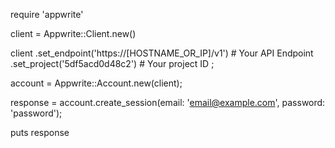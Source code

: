 require 'appwrite'

client = Appwrite::Client.new()

client
    .set_endpoint('https://[HOSTNAME_OR_IP]/v1') # Your API Endpoint
    .set_project('5df5acd0d48c2') # Your project ID
;

account = Appwrite::Account.new(client);

response = account.create_session(email: 'email@example.com', password: 'password');

puts response